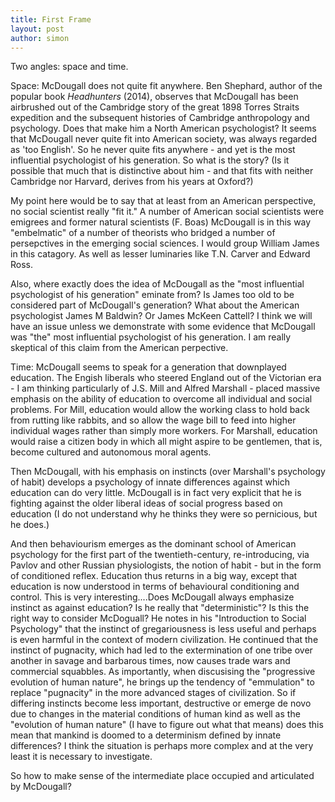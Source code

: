 ```yaml
---
title: First Frame
layout: post
author: simon
---
```

Two angles: space and time.

Space: McDougall does not quite fit anywhere. Ben Shephard, author of the popular book *Headhunters* (2014), observes that McDougall has been airbrushed out of the Cambridge story of the great 1898 Torres Straits expedition and the subsequent histories of Cambridge anthropology and psychology. Does that make him a North American psychologist? It seems that McDougall never quite fit into American society, was always regarded as 'too English'. So he never quite fits anywhere - and yet is the most influential psychologist of his generation. So what is the story? (Is it possible that much that is distinctive about him - and that fits with neither Cambridge nor Harvard, derives from his years at Oxford?)

<p class="c">My point here would be to say that at least from an American perspective, no social scientist really "fit it." A number of American social scientists were emigrees and former natural scientists (F. Boas)  McDougall is in this way "embelmatic" of a number of theorists who bridged a number of persepctives in the emerging social sciences.  I would group William James in this catagory.  As well as lesser luminaries like T.N. Carver and Edward Ross.</p>
 
<p class="c" >Also, where exactly does the idea of McDougall as the "most influential psychologist of his generation" eminate from?  Is James too old to be considered part of McDougall's generation? What about the American psychologist James M Baldwin? Or James McKeen Cattell?  I think we will have an issue unless we demonstrate with some evidence that McDougall was "the" most influential psychologist of his generation. I am really skeptical of this claim from the American perpective.</p>     

Time: McDougall seems to speak for a generation that downplayed education. The Engish liberals who steered England out of the Victorian era - I am thinking particularly of J.S. Mill and Alfred Marshall - placed massive emphasis on the ability of education to overcome all individual and social problems. For Mill, education would allow the working class to hold back from rutting like rabbits, and so allow the wage bill to feed into higher individual wages rather than simply more workers. For Marshall, education would raise a citizen body in which all might aspire to be gentlemen, that is, become cultured and autonomous moral agents. 

Then McDougall, with his emphasis on instincts (over Marshall's psychology of habit) develops a psychology of innate differences against which education can do very little. McDougall is in fact very explicit that he is fighting against the older liberal ideas of social progress based on education (I do not understand why he thinks they were so pernicious, but he does.)

And then behaviourism emerges as the dominant school of American psychology for the first part of the twentieth-century, re-introducing, via Pavlov and other Russian physiologists, the notion of habit - but in the form of conditioned reflex. Education thus returns in a big way, except that education is now understood in terms of behavioural conditioning and control.
This is very interesting....Does McDougall always emphasize instinct as against education? Is he really that "deterministic"? Is this the right way to consider McDoguall?  He notes in his "Introduction to Social Psychology" that the instinct of gregariousness is less useful and perhaps is even harmful in the context of modern civilization.  He continued that the instinct of pugnacity, which had led to the extermination of one tribe over another in savage and barbarous times, now causes trade wars and commercial squabbles.  As importantly, when discusising the "progressive evolution of human nature", he brings up the tendency of "emmulation" to replace "pugnacity" in the more advanced stages of civilization. So if differing instincts become less important, destructive or emerge de novo due to changes in the material conditions of human kind as well as the "evolution of human nature" (I have to figure out what that means) does this mean that mankind is doomed to a determinism defined by innate differences?  I think the situation is perhaps more complex and at the very least it is necessary to investigate.     

So how to make sense of the intermediate place occupied and articulated by McDougall?
